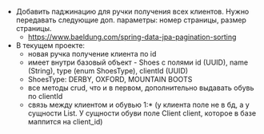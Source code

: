 - Добавить паджинацию для ручки получения всех клиентов. Нужно передавать следующие доп. параметры: номер страницы, размер страницы.
  - https://www.baeldung.com/spring-data-jpa-pagination-sorting
- В текущем проекте:
  - новая ручка получение клиента по id
  - имеет внутри базовый объект - Shoes с полями id (UUID), name (String), type (enum ShoesType), clientId (UUID)
  - ShoesType: DERBY, OXFORD, MOUNTAIN BOOTS
  - все методы crud, что и в первом, дополнительно выдавать обувь по clientId
  - связь между клиентом и обувью 1:* (у клиента поле не в бд, а у сущности List<Shoes>. У сущности обуви поле Client client, которое в базе маппится на client_id)